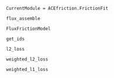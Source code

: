 ```@meta
CurrentModule = ACEfriction.FrictionFit
```

```@docs
flux_assemble
```
```@docs    
FluxFrictionModel
```

```@docs
get_ids
```
```@docs
l2_loss
```
```@docs
weighted_l2_loss
```
```@docs
weighted_l1_loss
```